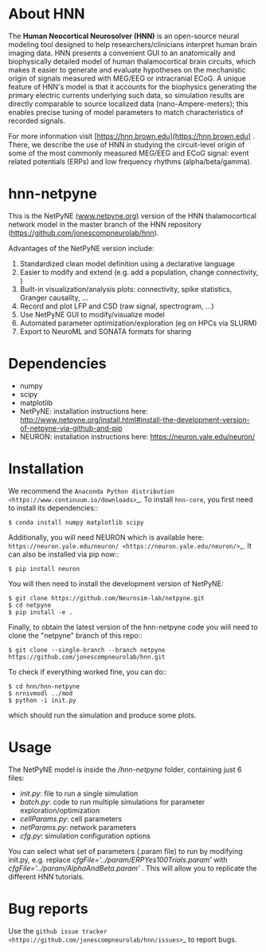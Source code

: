 # About HNN

The **Human Neocortical Neurosolver (HNN)** is an open-source neural modeling tool designed to help
researchers/clinicians interpret human brain imaging data. HNN presents a convenient GUI to an
anatomically and biophysically detailed model of human thalamocortical brain circuits, which
makes it easier to generate and evaluate hypotheses on the mechanistic origin of signals measured
with MEG/EEG or intracranial ECoG. A unique feature of HNN's model is that it accounts for the
biophysics generating the primary electric currents underlying such data, so simulation results
are directly comparable to source localized data (nano-Ampere-meters); this enables precise
tuning of model parameters to match characteristics of recorded signals.
 
For more information visit [https://hnn.brown.edu](https://hnn.brown.edu) . There, we describe the use of HNN in studying the
circuit-level origin of some of the most commonly measured MEG/EEG and ECoG signal: event related
potentials (ERPs) and low frequency rhythms (alpha/beta/gamma).


hnn-netpyne
========

This is the NetPyNE (www.netpyne.org) version of the HNN thalamocortical network model in the master branch of the HNN repository (https://github.com/jonescompneurolab/hnn).

Advantages of the NetPyNE version include:

1. Standardized clean model definition using a declarative language
2. Easier to modify and extend (e.g. add a population, change connectivity, )
3. Built-in visualization/analysis plots: connectivity, spike statistics, Granger causality, ...
4. Record and plot LFP and CSD (raw signal, spectrogram, ...)
5. Use NetPyNE GUI to modify/visualize model
6. Automated parameter optimization/exploration (eg on HPCs via SLURM)
7. Export to NeuroML and SONATA formats for sharing


Dependencies
============

* numpy
* scipy
* matplotlib
* NetPyNE: installation instructions here: http://www.netpyne.org/install.html#install-the-development-version-of-netpyne-via-github-and-pip
* NEURON: installation instructions here: https://neuron.yale.edu/neuron/


Installation
============

We recommend the `Anaconda Python distribution <https://www.continuum.io/downloads>`_. To install ``hnn-core``, you first need to install its dependencies::

	$ conda install numpy matplotlib scipy

Additionally, you will need NEURON which is available here: `https://neuron.yale.edu/neuron/ <https://neuron.yale.edu/neuron/>`_. It can also be installed via pip now::

	$ pip install neuron

You will then need to install the development version of NetPyNE:

    $ git clone https://github.com/Neurosim-lab/netpyne.git
    $ cd netpyne 
    $ pip install -e .

Finally, to obtain the latest version of the hnn-netpyne code you will need to clone the "netpyne" branch of this repo::

	$ git clone --single-branch --branch netpyne https://github.com/jonescompneurolab/hnn.git 

To check if everything worked fine, you can do::

    $ cd hnn/hnn-netpyne
    $ nrnivmodl ../mod
	$ python -i init.py

which should run the simulation and produce some plots.

Usage
============

The NetPyNE model is inside the */hnn-netpyne* folder, containing just 6 files:

- *init.py*: file to run a single simulation  
- *batch.py*: code to run multiple simulations for parameter exploration/optimization
- *cellParams.py*: cell parameters 
- *netParams.py*: network parameters
- *cfg.py*: simulation configuration options

You can select what set of parameters (.param file) to run by modifying init.py, e.g. replace *cfgFile='../param/ERPYes100Trials.param'* with *cfgFile='../param/AlphaAndBeta.param'* . This will allow you to replicate the different HNN tutorials. 


Bug reports
===========

Use the `github issue tracker <https://github.com/jonescompneurolab/hnn/issues>`_ to report bugs.


